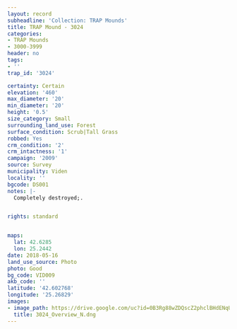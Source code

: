 ```yaml
---
layout: record
subheadline: 'Collection: TRAP Mounds'
title: TRAP Mound - 3024
categories:
- TRAP Mounds
- 3000-3999
header: no
tags:
- ''
trap_id: '3024'

certainty: Certain
elevation: '460'
max_diameter: '20'
min_diameter: '20'
height: '0.5'
size_category: Small
surrounding_land_use: Forest
surface_condition: Scrub|Tall Grass
robbed: Yes
crm_condition: '2'
crm_intactness: '1'
campaign: '2009'
source: Survey
municipality: Viden
locality: ''
bgcode: DS001
notes: |-
  Completely destroyed;.


rights: standard


maps:
  lat: 42.6285
  lon: 25.2442
date: 2018-05-16
land_use_source: Photo
photo: Good
bg_code: VID009
akb_code: ''
latitude: '42.602768'
longitude: '25.26829'
images:
- image_path: https://drive.google.com/uc?id=0B3Rg88wZDQscZ2phclBHdENqUjg
  title: 3024_Overview_N.dng
---
```

